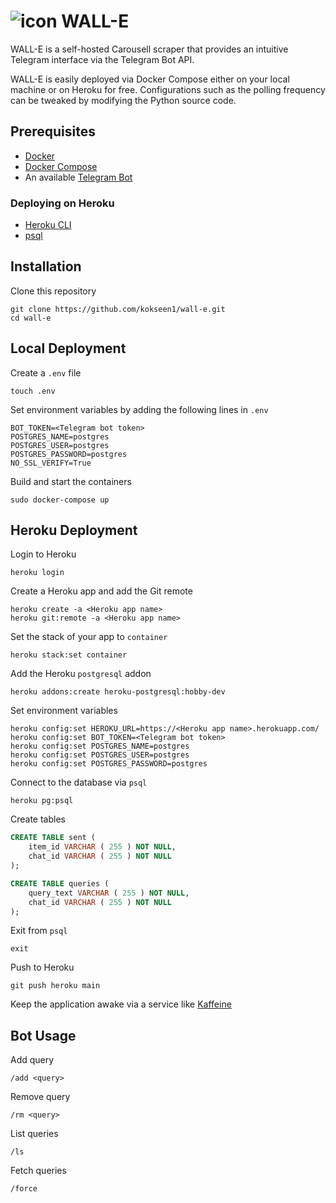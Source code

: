 # ![icon](https://i.imgur.com/ragyuVV.gif) WALL-E

WALL-E is a self-hosted Carousell scraper that provides an intuitive Telegram interface via the Telegram Bot API. 

WALL-E is easily deployed via Docker Compose either on your local machine or on Heroku for free. Configurations such as the polling frequency can be tweaked by modifying the Python source code.

## Prerequisites

- [Docker](https://docs.docker.com/get-docker/)
- [Docker Compose](https://docs.docker.com/compose/install/)
- An available [Telegram Bot](https://t.me/botfather/)

### Deploying on Heroku

- [Heroku CLI](https://devcenter.heroku.com/articles/heroku-cli)
- [psql](https://www.postgresql.org/download/)

## Installation

Clone this repository

```shell
git clone https://github.com/kokseen1/wall-e.git
cd wall-e
```

## Local Deployment

Create a `.env` file

```shell
touch .env
```

Set environment variables by adding the following lines in `.env`

```
BOT_TOKEN=<Telegram bot token>
POSTGRES_NAME=postgres
POSTGRES_USER=postgres
POSTGRES_PASSWORD=postgres
NO_SSL_VERIFY=True
```

Build and start the containers

```shell
sudo docker-compose up
```

## Heroku Deployment

Login to Heroku

```shell
heroku login
```

Create a Heroku app and add the Git remote

```shell
heroku create -a <Heroku app name>
heroku git:remote -a <Heroku app name>
```

Set the stack of your app to `container`

```shell
heroku stack:set container
```

Add the Heroku `postgresql` addon

```shell
heroku addons:create heroku-postgresql:hobby-dev
```

Set environment variables

```shell
heroku config:set HEROKU_URL=https://<Heroku app name>.herokuapp.com/
heroku config:set BOT_TOKEN=<Telegram bot token>
heroku config:set POSTGRES_NAME=postgres
heroku config:set POSTGRES_USER=postgres
heroku config:set POSTGRES_PASSWORD=postgres
```

Connect to the database via `psql`

```shell
heroku pg:psql
```

Create tables

```sql
CREATE TABLE sent (
	item_id VARCHAR ( 255 ) NOT NULL,
	chat_id VARCHAR ( 255 ) NOT NULL
);

CREATE TABLE queries (
	query_text VARCHAR ( 255 ) NOT NULL,
	chat_id VARCHAR ( 255 ) NOT NULL
);
```

Exit from `psql`
```shell
exit
```

Push to Heroku

```shell
git push heroku main
```

Keep the application awake via a service like [Kaffeine](https://kaffeine.herokuapp.com/)

## Bot Usage

Add query

```
/add <query>
```

Remove query

```
/rm <query>
```

List queries

```
/ls
```

Fetch queries

```
/force
```
